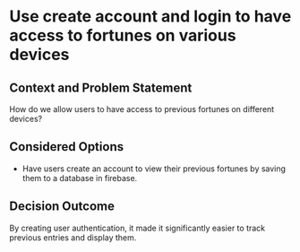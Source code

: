 # Use create account and login to have access to fortunes on various devices

## Context and Problem Statement

How do we allow users to have access to previous fortunes on different devices?
## Considered Options

* Have users create an account to view their previous fortunes by saving them to a database in firebase.

## Decision Outcome

By creating user authentication, it made it significantly easier to track previous entries and display them. 
